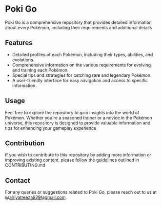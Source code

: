 # Poki Go

Poki Go is a comprehensive repository that provides detailed information about every Pokémon, including their requirements and additional details

## Features

- Detailed profiles of each Pokémon, including their types, abilities, and evolutions.
- Comprehensive information on the various requirements for evolving and training each Pokémon.
- Special tips and strategies for catching rare and legendary Pokémon.
- A user-friendly interface for easy navigation and access to specific information.

## Usage

Feel free to explore the repository to gain insights into the world of Pokémon. Whether you're a seasoned trainer or a novice in the Pokémon universe, this repository is designed to provide valuable information and tips for enhancing your gameplay experience

## Contribution

If you wish to contribute to this repository by adding more information or improving existing content, please follow the guidelines outlined in CONTRIBUTING.md

## Contact

For any queries or suggestions related to Poki Go, please reach out to us at @alriyatreeza929@gmail.com.


